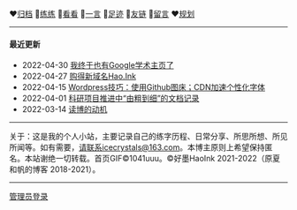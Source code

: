 <link rel="shortcut icon" type="image/x-icon" href="favicon.ico">

❤[归档](/posts/日常.md) 💛[练练](/posts/练字.md) 💚[看看](/posts/书影音.md) 💙[一言](/posts/yiyan.md) 🤎[足迹](/posts/足迹.md) 🧡[友链](/posts/友链.md) 💜[留言](/posts/留言.md) ❤[规划](/posts/规划.md)
 
 

---

<!-- <img src="/assets/tumblr_b769b1312c2d0159793e9cae5da156bb_09cb7a69_500.webp" width="400"> -->

#### 最近更新

- 2022-04-30 [我终于也有Google学术主页了](/posts/richang/2022_04_30)
- 2022-04-27 [购得新域名Hao.Ink](/posts/richang/2022_04_27)
- 2022-04-15 [Wordpress技巧：使用Github图床；CDN加速个性化字体](/posts/richang/2022_04_15)
- 2022-04-01 [科研项目推进中“由粗到细”的文档记录](/posts/richang/2022_04_01)
- 2022-03-14 [读博的动机](/posts/richang/2022_03_14)

---
关于：这是我的个人小站，主要记录自己的练字历程、日常分享、所思所想、所见所闻等。如有需要，请联系icecrystals@163.com。本博主原则上希望保持匿名。本站谢绝一切转载。首页GIF©1041uuu。©好墨HaoInk 2021-2022（原夏和帆的博客 2018-2021）。

---

 [管理员登录](https://github.com/xiangshuink/xiangshuink.github.io)

